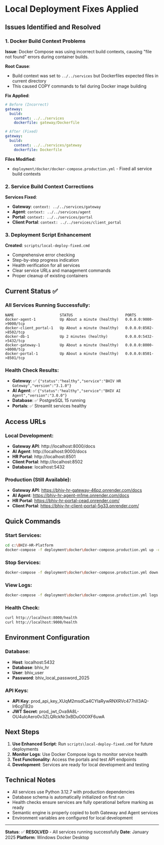 # Local Deployment Fixes Applied

## Issues Identified and Resolved

### 1. Docker Build Context Problems
**Issue**: Docker Compose was using incorrect build contexts, causing "file not found" errors during container builds.

**Root Cause**: 
- Build context was set to `../../services` but Dockerfiles expected files in current directory
- This caused COPY commands to fail during Docker image building

**Fix Applied**:
```yaml
# Before (Incorrect)
gateway:
  build:
    context: ../../services
    dockerfile: gateway/Dockerfile

# After (Fixed)
gateway:
  build:
    context: ../../services/gateway
    dockerfile: Dockerfile
```

**Files Modified**:
- `deployment/docker/docker-compose.production.yml` - Fixed all service build contexts

### 2. Service Build Context Corrections
**Services Fixed**:
- **Gateway**: `context: ../../services/gateway`
- **Agent**: `context: ../../services/agent` 
- **Portal**: `context: ../../services/portal`
- **Client Portal**: `context: ../../services/client_portal`

### 3. Deployment Script Enhancement
**Created**: `scripts/local-deploy-fixed.cmd`
- Comprehensive error checking
- Step-by-step progress indication
- Health verification for all services
- Clear service URLs and management commands
- Proper cleanup of existing containers

## Current Status ✅

### All Services Running Successfully:
```
NAME                     STATUS                        PORTS
docker-agent-1           Up About a minute (healthy)   0.0.0.0:9000->9000/tcp
docker-client_portal-1   Up About a minute (healthy)   0.0.0.0:8502->8502/tcp
docker-db-1              Up 2 minutes (healthy)        0.0.0.0:5432->5432/tcp
docker-gateway-1         Up About a minute (healthy)   0.0.0.0:8000->8000/tcp
docker-portal-1          Up About a minute (healthy)   0.0.0.0:8501->8501/tcp
```

### Health Check Results:
- **Gateway**: ✅ `{"status":"healthy","service":"BHIV HR Gateway","version":"3.1.0"}`
- **AI Agent**: ✅ `{"status":"healthy","service":"BHIV AI Agent","version":"3.0.0"}`
- **Database**: ✅ PostgreSQL 15 running
- **Portals**: ✅ Streamlit services healthy

## Access URLs

### Local Development:
- **Gateway API**: http://localhost:8000/docs
- **AI Agent**: http://localhost:9000/docs  
- **HR Portal**: http://localhost:8501
- **Client Portal**: http://localhost:8502
- **Database**: localhost:5432

### Production (Still Available):
- **Gateway API**: https://bhiv-hr-gateway-46pz.onrender.com/docs
- **AI Agent**: https://bhiv-hr-agent-m1me.onrender.com/docs
- **HR Portal**: https://bhiv-hr-portal-cead.onrender.com/
- **Client Portal**: https://bhiv-hr-client-portal-5g33.onrender.com/

## Quick Commands

### Start Services:
```bash
cd c:\BHIV-HR-Platform
docker-compose -f deployment\docker\docker-compose.production.yml up -d --build
```

### Stop Services:
```bash
docker-compose -f deployment\docker\docker-compose.production.yml down
```

### View Logs:
```bash
docker-compose -f deployment\docker\docker-compose.production.yml logs -f
```

### Health Check:
```bash
curl http://localhost:8000/health
curl http://localhost:9000/health
```

## Environment Configuration

### Database:
- **Host**: localhost:5432
- **Database**: bhiv_hr
- **User**: bhiv_user
- **Password**: bhiv_local_password_2025

### API Keys:
- **API Key**: prod_api_key_XUqM2msdCa4CYIaRywRNXRVc477nlI3AQ-lr6cgTB2o
- **JWT Secret**: prod_jwt_Ova9A8L-OU4uIcAero0v3ZLQRckNr3xBDuO0OXF6uwA

## Next Steps

1. **Use Enhanced Script**: Run `scripts\local-deploy-fixed.cmd` for future deployments
2. **Monitor Logs**: Use Docker Compose logs to monitor service health
3. **Test Functionality**: Access the portals and test API endpoints
4. **Development**: Services are ready for local development and testing

## Technical Notes

- All services use Python 3.12.7 with production dependencies
- Database schema is automatically initialized on first run
- Health checks ensure services are fully operational before marking as ready
- Semantic engine is properly copied to both Gateway and Agent services
- Environment variables are configured for local development

---

**Status**: ✅ **RESOLVED** - All services running successfully
**Date**: January 2025
**Platform**: Windows Docker Desktop